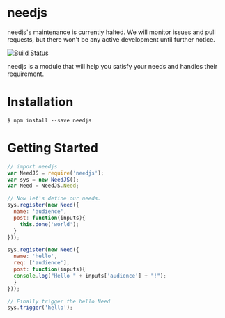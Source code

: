 # needjs

needjs's maintenance is currently halted. We will monitor issues and pull requests, but there won't be any active development until further notice.

[![Build Status](https://travis-ci.org/gosaya-com/needjs.svg?branch=master)](https://travis-ci.org/gosaya-com/needjs)

needjs is a module that will help you satisfy your needs and handles their requirement.

# Installation
    $ npm install --save needjs

# Getting Started
``` javascript
// import needjs
var NeedJS = require('needjs');
var sys = new NeedJS();
var Need = NeedJS.Need;

// Now let's define our needs.
sys.register(new Need({
  name: 'audience',
  post: function(inputs){
    this.done('world');
  }
}));

sys.register(new Need({
  name: 'hello',
  req: ['audience'],
  post: function(inputs){
  console.log("Hello " + inputs['audience'] + "!");
  }
}));

// Finally trigger the hello Need
sys.trigger('hello');
```
